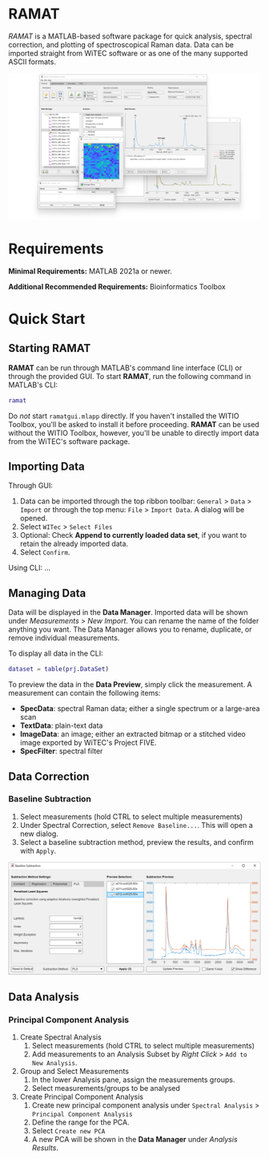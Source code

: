 # RAMAT
*RAMAT* is a MATLAB-based software package for quick analysis, spectral correction, and plotting of spectroscopical Raman data.
Data can be imported straight from WiTEC software or as one of the many supported ASCII formats.

![](docs/images/overview.png)

# Requirements
**Minimal Requirements:** MATLAB 2021a or newer.

**Additional Recommended Requirements:** Bioinformatics Toolbox

# Quick Start

## Starting RAMAT

**RAMAT** can be run through MATLAB's command line interface (CLI) or through the provided GUI. To start **RAMAT**, run the following command in MATLAB's CLI:

```MATLAB
ramat
```

Do *not* start `ramatgui.mlapp` directly. If you haven't installed the WITIO Toolbox, you'll be asked to install it before proceeding. **RAMAT** can be used without the WITIO Toolbox, however, you'll be unable to directly import data from the WiTEC's software package.

## Importing Data

Through GUI:
1. Data can be imported through the top ribbon toolbar: `General` > `Data` > `Import` or through the top menu: `File` > `Import Data`. A dialog will be opened.
2. Select `WITec` > `Select Files`
3. Optional: Check **Append to currently loaded data set**, if you want to retain the already imported data.
4. Select `Confirm`.

Using CLI:
...

## Managing Data

Data will be displayed in the **Data Manager**. Imported data will be shown under *Measurements* > *New Import*. You can rename the name of the folder anything you want. The Data Manager allows you to rename, duplicate, or remove individual measurements.

To display all data in the CLI:
```MATLAB
dataset = table(prj.DataSet)
```

To preview the data in the **Data Preview**, simply click the measurement. A measurement can contain the following items:
* **SpecData**: spectral Raman data; either a single spectrum or a large-area scan
* **TextData**: plain-text data
* **ImageData**: an image; either an extracted bitmap or a stitched video image exported by WiTEC's Project FIVE.
* **SpecFilter**: spectral filter

## Data Correction

### Baseline Subtraction

1. Select measurements (hold CTRL to select multiple measurements)
2. Under Spectral Correction, select `Remove Baseline...`. This will open a new dialog.
3. Select a baseline subtraction method, preview the results, and confirm with `Apply`.

![The baseline subtraction dialog](docs/images/baseline_subtraction.png)

## Data Analysis

### Principal Component Analysis

1. Create Spectral Analysis
    1. Select measurements (hold CTRL to select multiple measurements)
    2. Add measurements to an Analysis Subset by *Right Click* > `Add to New Analysis`.
2. Group and Select Measurements
    1. In the lower Analysis pane, assign the measurements groups.
    2. Select measurements/groups to be analysed
3. Create Principal Component Analysis
    1. Create new principal component analysis under `Spectral Analysis` > `Principal Component Analysis`
    2. Define the range for the PCA.
    3. Select `Create new PCA`
    4. A new PCA will be shown in the **Data Manager** under *Analysis Results*.
